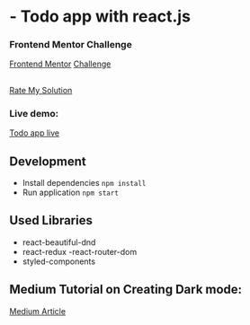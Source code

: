 # - Todo app with react.js

### Frontend Mentor Challenge

[Frontend Mentor](https://www.frontendmentor.io)
[Challenge](https://www.frontendmentor.io/challenges/todo-app-Su1_KokOW)
##
[Rate My Solution](https://www.frontendmentor.io/solutions/todo-react-app-with-redux-and-dark-mode-using-hooks-and-styled-components-MbM-Ns2E9)

### Live demo:

[Todo app live](https://todolist-shivarad.netlify.app/)


## Development

- Install dependencies `npm install`
- Run application `npm start`

## Used Libraries
- react-beautiful-dnd
- react-redux
-react-router-dom
- styled-components

## Medium Tutorial on Creating Dark mode: 
  [Medium Article](https://shiva-rrad.medium.com/how-to-create-dark-mode-in-react-using-styled-components-and-hooks-61c5266a1523)